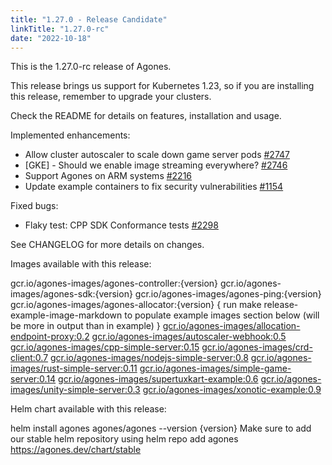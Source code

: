 ```yaml
---
title: "1.27.0 - Release Candidate"
linkTitle: "1.27.0-rc"
date: "2022-10-18"
---
```

This is the 1.27.0-rc release of Agones.

This release brings us support for Kubernetes 1.23, so if you are installing this release, remember to upgrade your clusters.

Check the README for details on features, installation and usage.

Implemented enhancements:

- Allow cluster autoscaler to scale down game server pods [\#2747](https://github.com/googleforgames/agones/issues/2747)
- \[GKE\] - Should we enable image streaming everywhere? [\#2746](https://github.com/googleforgames/agones/issues/2746)
- Support Agones on ARM systems [\#2216](https://github.com/googleforgames/agones/issues/2216)
- Update example containers to fix security vulnerabilities [\#1154](https://github.com/googleforgames/agones/issues/1154)

Fixed bugs:

- Flaky test: CPP SDK Conformance tests [\#2298](https://github.com/googleforgames/agones/issues/2298)

See CHANGELOG for more details on changes.

Images available with this release:

gcr.io/agones-images/agones-controller:{version}
gcr.io/agones-images/agones-sdk:{version}
gcr.io/agones-images/agones-ping:{version}
gcr.io/agones-images/agones-allocator:{version} { run make release-example-image-markdown to populate example images section below (will be more in output than in example) }
[gcr.io/agones-images/allocation-endpoint-proxy:0.2](https://gcr.io/agones-images/allocation-endpoint-proxy:0.2)
[gcr.io/agones-images/autoscaler-webhook:0.5](https://gcr.io/agones-images/autoscaler-webhook:0.5)
[gcr.io/agones-images/cpp-simple-server:0.15](https://gcr.io/agones-images/cpp-simple-server:0.15)
[gcr.io/agones-images/crd-client:0.7](https://gcr.io/agones-images/crd-client:0.7)
[gcr.io/agones-images/nodejs-simple-server:0.8](https://gcr.io/agones-images/nodejs-simple-server:0.8)
[gcr.io/agones-images/rust-simple-server:0.11](https://gcr.io/agones-images/rust-simple-server:0.11)
[gcr.io/agones-images/simple-game-server:0.14](https://gcr.io/agones-images/simple-game-server:0.14)
[gcr.io/agones-images/supertuxkart-example:0.6](https://gcr.io/agones-images/supertuxkart-example:0.6)
[gcr.io/agones-images/unity-simple-server:0.3](https://gcr.io/agones-images/unity-simple-server:0.3)
[gcr.io/agones-images/xonotic-example:0.9](https://gcr.io/agones-images/xonotic-example:0.9)

Helm chart available with this release:

helm install agones agones/agones --version {version}
Make sure to add our stable helm repository using helm repo add agones https://agones.dev/chart/stable